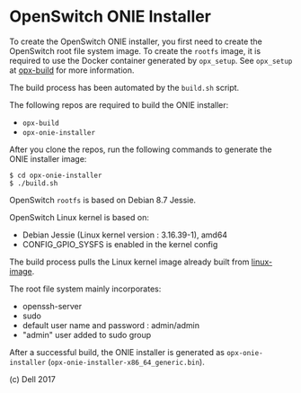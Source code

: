 OpenSwitch ONIE Installer
=========================

To create the OpenSwitch ONIE installer, you first need to
create the OpenSwitch root file system image. 
To create the `rootfs` image, it is required to use the Docker container 
generated by `opx_setup`. See `opx_setup` at [opx-build](https://github.com/open-switch/opx-build) for more information.

The build process has been automated by the `build.sh` script.

The following repos are required to build the ONIE installer:
- `opx-build`
- `opx-onie-installer`

After you clone the repos, run the following commands to generate
the ONIE installer image:

    $ cd opx-onie-installer
    $ ./build.sh

OpenSwitch `rootfs` is based on Debian 8.7 Jessie.

OpenSwitch Linux kernel is based on:
- Debian Jessie (Linux kernel version : 3.16.39-1), amd64
- CONFIG_GPIO_SYSFS is enabled in the kernel config

The build process pulls the Linux kernel image already built from
[linux-image](https://dell-networking.bintray.com/opx-apt/pool/jessie/linux-image/).

The root file system mainly incorporates:
- openssh-server
- sudo
- default user name and password : admin/admin
- "admin" user added to sudo group

After a successful build, the ONIE installer is generated as `opx-onie-installer`
(`opx-onie-installer-x86_64_generic.bin`).

(c) Dell 2017
